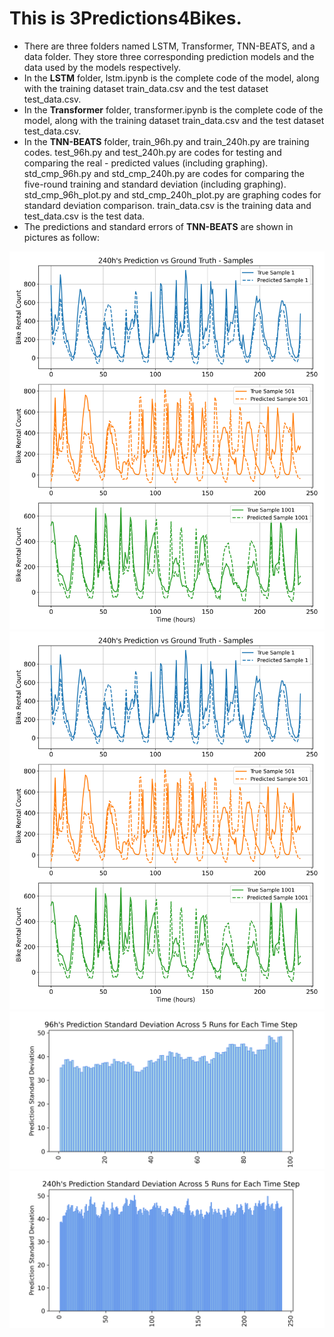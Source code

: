 # This is 3Predictions4Bikes.
- There are three folders named LSTM, Transformer, TNN-BEATS, and a data folder. They store three corresponding prediction models and the data used by the models respectively.
- In the **LSTM** folder, lstm.ipynb is the complete code of the model, along with the training dataset train_data.csv and the test dataset test_data.csv.
- In the **Transformer** folder, transformer.ipynb is the complete code of the model, along with the training dataset train_data.csv and the test dataset test_data.csv.
- In the **TNN-BEATS** folder, train_96h.py and train_240h.py are training codes. test_96h.py and test_240h.py are codes for testing and comparing the real - predicted values (including graphing). std_cmp_96h.py and std_cmp_240h.py are codes for comparing the five-round training and standard deviation (including graphing). std_cmp_96h_plot.py and std_cmp_240h_plot.py are graphing codes for standard deviation comparison. train_data.csv is the training data and test_data.csv is the test data.
- The predictions and standard errors of **TNN-BEATS** are shown in pictures as follow:

![240h_prediction_vs_ground_truth_samples_subplots](./images/240h_prediction_vs_ground_truth_samples_subplots.png)
![240h_prediction_vs_ground_truth_samples_subplots](./images/240h_prediction_vs_ground_truth_samples_subplots.png)
![prediction_std_per_time_step_96](./images/prediction_std_per_time_step_96.png)
![prediction_std_per_time_step_240](./images/prediction_std_per_time_step_240.png)

